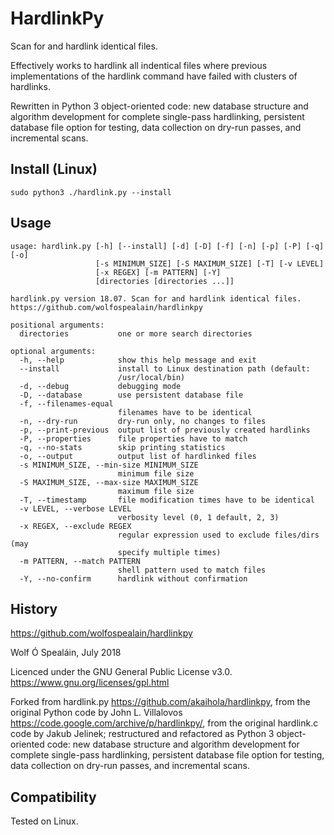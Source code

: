 # HardlinkPy
Scan for and hardlink identical files.

Effectively works to hardlink all indentical files where previous implementations of the hardlink command have failed with clusters of hardlinks.

Rewritten in Python 3 object-oriented code: new database structure and algorithm development for complete single-pass hardlinking, persistent database file option for testing, data collection on dry-run passes, and incremental scans.

## Install (Linux)
```sudo python3 ./hardlink.py --install```

## Usage
```
usage: hardlink.py [-h] [--install] [-d] [-D] [-f] [-n] [-p] [-P] [-q] [-o]
                   [-s MINIMUM_SIZE] [-S MAXIMUM_SIZE] [-T] [-v LEVEL]
                   [-x REGEX] [-m PATTERN] [-Y]
                   [directories [directories ...]]

hardlink.py version 18.07. Scan for and hardlink identical files.
https://github.com/wolfospealain/hardlinkpy

positional arguments:
  directories           one or more search directories

optional arguments:
  -h, --help            show this help message and exit
  --install             install to Linux destination path (default:
                        /usr/local/bin)
  -d, --debug           debugging mode
  -D, --database        use persistent database file
  -f, --filenames-equal
                        filenames have to be identical
  -n, --dry-run         dry-run only, no changes to files
  -p, --print-previous  output list of previously created hardlinks
  -P, --properties      file properties have to match
  -q, --no-stats        skip printing statistics
  -o, --output          output list of hardlinked files
  -s MINIMUM_SIZE, --min-size MINIMUM_SIZE
                        minimum file size
  -S MAXIMUM_SIZE, --max-size MAXIMUM_SIZE
                        maximum file size
  -T, --timestamp       file modification times have to be identical
  -v LEVEL, --verbose LEVEL
                        verbosity level (0, 1 default, 2, 3)
  -x REGEX, --exclude REGEX
                        regular expression used to exclude files/dirs (may
                        specify multiple times)
  -m PATTERN, --match PATTERN
                        shell pattern used to match files
  -Y, --no-confirm      hardlink without confirmation

```

## History

https://github.com/wolfospealain/hardlinkpy

Wolf Ó Spealáin, July 2018

Licenced under the GNU General Public License v3.0. https://www.gnu.org/licenses/gpl.html

Forked from hardlink.py https://github.com/akaihola/hardlinkpy,
from the original Python code by John L. Villalovos https://code.google.com/archive/p/hardlinkpy/,
from the original hardlink.c code by Jakub Jelinek;
restructured and refactored as Python 3 object-oriented code:
new database structure and algorithm development for complete single-pass hardlinking,
persistent database file option for testing, data collection on dry-run passes, and incremental scans.

## Compatibility

Tested on Linux.
